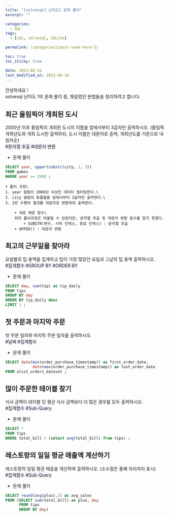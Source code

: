 ```yaml
---
title: "[solvesql] 난이도1 문제 풀이"
excerpt: ""

categories:
  - SQL
tags:
  - [sql, solvesql, SQLite]

permalink: /categories2/post-name-here-2/

toc: true
toc_sticky: true

date: 2023-08-16
last_modified_at: 2023-08-16
---
```

안녕하세요 !\
solvesql 난이도 1의 문제 풀이 중, 헷갈렸던 문법들을 정리하려고 합니다.


## 최근 올림픽이 개최된 도시
2000년 이후 올림픽이 개최된 도시의 이름을 앞에서부터 3글자만 출력하시오. (올림픽 개최년도와 개최 도시만 출력하되, 도시 이름은 대문자로 출력, 개최년도를 기준으로 내림차순)\
<span style="background-color:#f5f0ff">\#문자열 추출 #대문자 변환</span>


- 문제 풀이
  
```sql
SELECT year, upper(substr(city, 1, 3))
FROM games
WHERE year >= 2000 ;
```

	+ 풀이 과정\
 	1. year 컬럼이 2000년 이상인 데이터 필터링한다.\
  	2. city 컬럼의 튜플들을 앞에서부터 3글자만 출력한다.\
   	3. 2번 수행의 결과를 대문자로 변환하여 출력한다.

     	+ 새로 배운 함수\
      	위의 풀이과정은 떠올릴 수 있었지만, 문자열 추출 및 대문자 변환 함수를 알지 못했다.
       		+ SUBSTR(변수, 시작 인덱스, 종료 인덱스) : 문자열 추출
	 	+ UPPER() : 대문자 변환

     	

## 최고의 근무일을 찾아라
요일별로 팁 총액을 집계하고 팁이 가장 많았던 요일과 그날의 팁 총액 출력하시오.\
<span style="background-color:#f5f0ff">\#집계함수 #GROUP BY #ORDER BY</span>


- 문제 풀이

```sql  
SELECT day, sum(tip) as tip_daily
FROM tips
GROUP BY day
ORDER BY tip_daily desc
LIMIT 1 ;
```


## 첫 주문과 마지막 주문
첫 주문 일자와 마지막 주문 일자를 출력하시오.\
<span style="background-color:#f5f0ff">\#날짜 #집계함수</span>


- 문제 풀이

```sql
SELECT date(min(order_purchase_timestamp)) as first_order_date,
			date(max(order_purchase_timestamp)) as last_order_date
FROM olist_orders_dataset ;
```

## 많이 주문한 테이블 찾기
식사 금액이 테이블 당 평균 식사 금액보다 더 많은 경우를 모두 출력하시오.\
<span style="background-color:#f5f0ff">\#집계합수 #Sub-Query</span>

- 문제 풀이

```sql
SELECT *
FROM tips
WHERE total_bill > (select avg(total_bill) from tips) ;
```

## 레스토랑의 일일 평균 매출액 계산하기
레스토랑의 일일 평균 매출을 계산하여 출력하시오. (소수점은 둘째 자리까지 표시)\
<span style="background-color:#f5f0ff">\#집계합수 #Sub-Query</span>

- 문제 풀이

```sql
SELECT round(avg(plus),2) as avg_sales
FROM (SELECT sum(total_bill) as plus, day 
      FROM tips 
      GROUP BY day)
```

